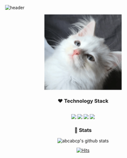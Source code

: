 ![header](https://capsule-render.vercel.app/api?type=wave&color=gradient&height=210&section=header&text=&fontSize=90)

<div align="center">

<img src="img/conan.gif" width="250">

### ❤ Technology Stack

<br />
<img src="https://img.shields.io/badge/HTML5-E34F26?style=flat-square&logo=HTML5&logoColor=white"/></a> 
<img src="https://img.shields.io/badge/CSS3-1572B6?style=flat-square&logo=CSS3&logoColor=white"/></a> 
<img src="https://img.shields.io/badge/JavaScript-F7DF1E?style=flat-square&logo=JavaScript&logoColor=white"/></a>
<img src="https://img.shields.io/badge/react-61DAFB?style=flat-square&logo=react&logoColor=black">

<br />

### 🧡 Stats

![abcabcp's github stats](https://github-readme-stats.vercel.app/api?username=abcabcp&show_icons=true&theme=react&show_icons=true)

[![Hits](https://hits.seeyoufarm.com/api/count/incr/badge.svg?url=https%3A%2F%2Fgithub.com%2Fabcabcp%2Fhit-counter&count_bg=%23EBD5D5&title_bg=%23685454&icon=youtubegaming.svg&icon_color=%23EA8A8A&title=hits&edge_flat=false)](https://github.com/abcabcp)

</div>
